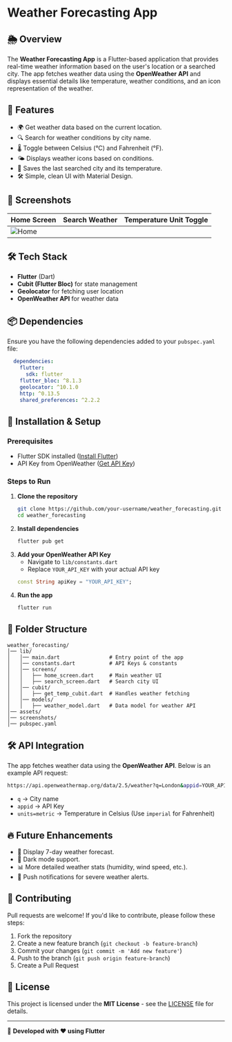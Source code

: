 # Weather Forecasting App

## 🌦 Overview
The **Weather Forecasting App** is a Flutter-based application that provides real-time weather information based on the user's location or a searched city. The app fetches weather data using the **OpenWeather API** and displays essential details like temperature, weather conditions, and an icon representation of the weather.

## 🚀 Features
- 🌍 Get weather data based on the current location.
- 🔍 Search for weather conditions by city name.
- 🌡 Toggle between Celsius (°C) and Fahrenheit (°F).
- 🌤 Displays weather icons based on conditions.
- 💾 Saves the last searched city and its temperature.
- 🛠 Simple, clean UI with Material Design.

## 📸 Screenshots
| Home Screen | Search Weather | Temperature Unit Toggle |
|------------|---------------|------------------------|
| ![Home](../../../sagar/Contacts/Screenshot_20250208_085626.jpg)

## 🛠 Tech Stack
- **Flutter** (Dart)
- **Cubit (Flutter Bloc)** for state management
- **Geolocator** for fetching user location
- **OpenWeather API** for weather data

## 📦 Dependencies
Ensure you have the following dependencies added to your `pubspec.yaml` file:
```yaml
  dependencies:
    flutter:
      sdk: flutter
    flutter_bloc: ^8.1.3
    geolocator: ^10.1.0
    http: ^0.13.5
    shared_preferences: ^2.2.2
```

## 🔧 Installation & Setup
### Prerequisites
- Flutter SDK installed ([Install Flutter](https://docs.flutter.dev/get-started/install))
- API Key from OpenWeather ([Get API Key](https://home.openweathermap.org/api_keys))

### Steps to Run
1. **Clone the repository**
   ```sh
   git clone https://github.com/your-username/weather_forecasting.git
   cd weather_forecasting
   ```
2. **Install dependencies**
   ```sh
   flutter pub get
   ```
3. **Add your OpenWeather API Key**
   - Navigate to `lib/constants.dart`
   - Replace `YOUR_API_KEY` with your actual API key
   ```dart
   const String apiKey = "YOUR_API_KEY";
   ```
4. **Run the app**
   ```sh
   flutter run
   ```

## 📜 Folder Structure
```
weather_forecasting/
│── lib/
│   │── main.dart                # Entry point of the app
│   │── constants.dart           # API Keys & constants
│   │── screens/
│   │   ├── home_screen.dart     # Main weather UI
│   │   ├── search_screen.dart   # Search city UI
│   │── cubit/
│   │   ├── get_temp_cubit.dart  # Handles weather fetching
│   │── models/
│   │   ├── weather_model.dart   # Data model for weather API
│── assets/
│── screenshots/
│── pubspec.yaml
```

## 🛠 API Integration
The app fetches weather data using the **OpenWeather API**. Below is an example API request:
```sh
https://api.openweathermap.org/data/2.5/weather?q=London&appid=YOUR_API_KEY&units=metric
```
- `q` → City name
- `appid` → API Key
- `units=metric` → Temperature in Celsius (Use `imperial` for Fahrenheit)

## 🔥 Future Enhancements
- 📍 Display 7-day weather forecast.
- 🎨 Dark mode support.
- 📊 More detailed weather stats (humidity, wind speed, etc.).
- 🔔 Push notifications for severe weather alerts.

## 🤝 Contributing
Pull requests are welcome! If you'd like to contribute, please follow these steps:
1. Fork the repository
2. Create a new feature branch (`git checkout -b feature-branch`)
3. Commit your changes (`git commit -m 'Add new feature'`)
4. Push to the branch (`git push origin feature-branch`)
5. Create a Pull Request

## 📜 License
This project is licensed under the **MIT License** - see the [LICENSE](LICENSE) file for details.

---
🚀 **Developed with ❤️ using Flutter**

